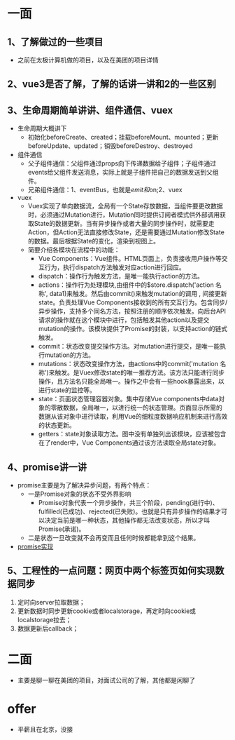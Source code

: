# 一面

## 1、了解做过的一些项目
+ 之前在太极计算机做的项目，以及在美团的项目详情

## 2、vue3是否了解，了解的话讲一讲和2的一些区别

## 3、生命周期简单讲讲、组件通信、vuex
+ 生命周期大概讲下
  + 初始化beforeCreate、created；挂载beforeMount、mounted；更新beforeUpdate、updated；销毁beforeDestroy、destroyed
+ 组件通信
  + 父子组件通信：父组件通过props向下传递数据给子组件；子组件通过events给父组件发送消息，实际上就是子组件把自己的数据发送到父组件。
  + 兄弟组件通信：1、eventBus，也就是$emit和$on;2、vuex
+ vuex
  + Vuex实现了单向数据流，全局有一个State存放数据，当组件要更改数据时，必须通过Mutation进行，Mutation同时提供订阅者模式供外部调用获取State的数据更新。当有异步操作或者大量的同步操作时，就需要走Action，但Action无法直接修改State，还是需要通过Mutation修改State的数据。最后根据State的变化，渲染到视图上。
  + 简要介绍各模块在流程中的功能：
    + Vue Components：Vue组件。HTML页面上，负责接收用户操作等交互行为，执行dispatch方法触发对应action进行回应。
    + dispatch：操作行为触发方法，是唯一能执行action的方法。
    + actions：操作行为处理模块,由组件中的$store.dispatch('action 名称', data1)来触发。然后由commit()来触发mutation的调用 , 间接更新 state。负责处理Vue Components接收到的所有交互行为。包含同步/异步操作，支持多个同名方法，按照注册的顺序依次触发。向后台API请求的操作就在这个模块中进行，包括触发其他action以及提交mutation的操作。该模块提供了Promise的封装，以支持action的链式触发。
    + commit：状态改变提交操作方法。对mutation进行提交，是唯一能执行mutation的方法。
    + mutations：状态改变操作方法，由actions中的commit('mutation 名称')来触发。是Vuex修改state的唯一推荐方法。该方法只能进行同步操作，且方法名只能全局唯一。操作之中会有一些hook暴露出来，以进行state的监控等。
    + state：页面状态管理容器对象。集中存储Vue components中data对象的零散数据，全局唯一，以进行统一的状态管理。页面显示所需的数据从该对象中进行读取，利用Vue的细粒度数据响应机制来进行高效的状态更新。
    + getters：state对象读取方法。图中没有单独列出该模块，应该被包含在了render中，Vue Components通过该方法读取全局state对象。

## 4、promise讲一讲
+ promise主要是为了解决异步问题，有两个特点：
  + 一是Promise对象的状态不受外界影响
    + Promise对象代表一个异步操作，共三个阶段，pending(进行中)、fulfilled(已成功)、rejected(已失败)。也就是只有异步操作的结果才可以决定当前是哪一种状态，其他操作都无法改变状态，所以才叫Promise(承诺)。
  + 二是状态一旦改变就不会再变而且任何时候都能拿到这个结果。
+ [promise实现](https://www.jianshu.com/p/b63b6485ee7e)

## 5、工程性的一点问题：网页中两个标签页如何实现数据同步

1. 定时向server拉取数据；
2. 更新数据时同步更新cookie或者localstorage，再定时向cookie或localstorage拉去；
3. 数据更新后callback；

# 二面
+  主要是聊一聊在美团的项目，对面试公司的了解，其他都是闲聊了

# offer
+ 平薪且在北京，没接